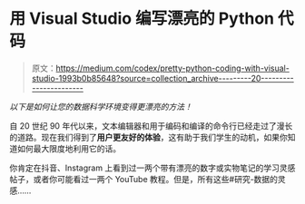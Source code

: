 # 用 Visual Studio 编写漂亮的 Python 代码

> 原文：<https://medium.com/codex/pretty-python-coding-with-visual-studio-1993b0b85648?source=collection_archive---------20----------------------->

*以下是如何让您的数据科学环境变得更漂亮的方法！*

自 20 世纪 90 年代以来，文本编辑器和用于编码和编译的命令行已经走过了漫长的道路。现在我们得到了**用户更友好的体验**，这有助于我们学生的动机，如果你知道如何最大限度地利用它的话。

你肯定在抖音、Instagram 上看到过一两个带有漂亮的数字或实物笔记的学习灵感帖子，或者你可能看过一两个 YouTube 教程。但是，所有这些#研究-数据的灵感……